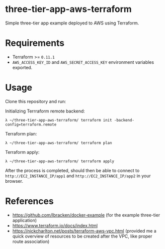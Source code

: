 # three-tier-app-aws-terraform
Simple three-tier app example deployed to AWS using Terraform.

# Requirements
- Terraform >= `0.11.1`
- `AWS_ACCESS_KEY_ID` and `AWS_SECRET_ACCESS_KEY` environment variables exported.

# Usage
Clone this repository and run:

Initializing Terrraform remote backend:
```
λ ~/three-tier-app-aws-terraform/ terraform init -backend-config=terraform.remote
```

Terraform plan:
```
λ ~/three-tier-app-aws-terraform/ terraform plan
```

Terraform apply:
```
λ ~/three-tier-app-aws-terraform/ terraform apply
```

After the process is completed, should then be able to connect to `http://EC2_INSTANCE_IP/app1` and `http://EC2_INSTANCE_IP/app2` in your browser.

# References
- https://github.com/lbracken/docker-example (for the example three-tier application)
- https://www.terraform.io/docs/index.html
- https://nickcharlton.net/posts/terraform-aws-vpc.html (provided me a quick overview of resources to be created after the VPC, like proper route association)

